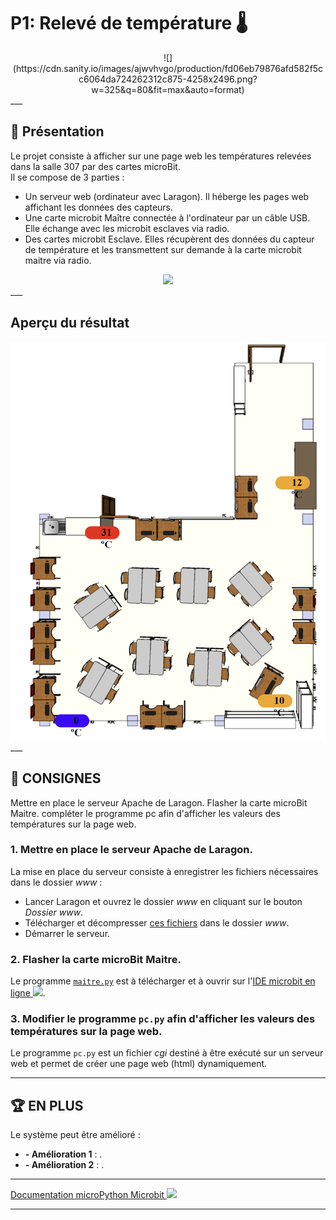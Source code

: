# **P1: Relevé de température 🌡️**  
<center>![](https://cdn.sanity.io/images/ajwvhvgo/production/fd06eb79876afd582f5cc6064da724262312c875-4258x2496.png?w=325&q=80&fit=max&auto=format)
</center>
___

## 📝 Présentation
Le projet consiste à afficher sur une page web les températures relevées dans la salle 307 par des cartes microBit.  
Il se compose de 3 parties :  

* Un serveur web (ordinateur avec Laragon). Il héberge les pages web affichant les données des capteurs.
* Une carte microbit Maître connectée à l'ordinateur par un câble USB. Elle échange avec les microbit esclaves via radio.
* Des cartes microbit Esclave. Elles récupèrent des données du capteur de température et les transmettent sur demande à la carte microbit maitre via radio.

<center><img src="/P/P1/présentation.png")></center>
___

## Aperçu du résultat

<center><img src="/P/P1/apercu.png")></center>
___

## 📝 CONSIGNES
Mettre en place le serveur Apache de Laragon.
Flasher la carte microBit Maitre.
compléter le programme pc afin d'afficher les valeurs des températures sur la page web.

### 1. Mettre en place le serveur Apache de Laragon.</h3>
La mise en place du serveur consiste à enregistrer les fichiers nécessaires dans le dossier *www* :</br>

- Lancer Laragon et ouvrez le dossier *www* en cliquant sur le bouton *Dossier www*.
- Télécharger et décompresser <a href="www.zip" target="_blank">ces fichiers</a> dans le dossier *www*.
- Démarrer le serveur.

### 2. Flasher la carte microBit Maitre.
Le programme <a href="maitre.py" target="_blank">`maitre.py`</a> est à télécharger et à ouvrir sur l'<a href="https://python.microbit.org/v/2" target="_blank">IDE microbit en ligne
![](https://icons.iconarchive.com/icons/icons8/windows-8/24/Programming-External-Link-icon.png)</a>.

### 3. Modifier le programme `pc.py` afin d'afficher les valeurs des températures sur la page web.

Le programme `pc.py` est un fichier *cgi* destiné à être exécuté sur un serveur web et permet de créer une page web (html) dynamiquement.

___


## 🏆 EN PLUS
Le système peut être amélioré :  

* **- Amélioration 1** : .
* **- Amélioration 2** : .
___




<a href="https://microbit-micropython.readthedocs.io/fr/latest/" target="_blank">Documentation microPython Microbit
![](https://icons.iconarchive.com/icons/icons8/windows-8/24/Programming-External-Link-icon.png)</a>

___

